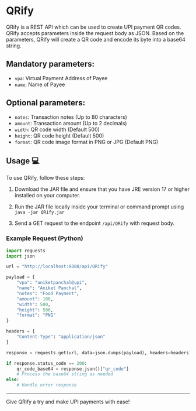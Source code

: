 # QRify

QRify is a REST API which can be used to create UPI payment QR codes. QRify accepts parameters inside the request body as JSON. Based on the parameters, QRify will create a QR code and encode its byte into a base64 string.

## Mandatory parameters:

- `vpa`: Virtual Payment Address of Payee
- `name`: Name of Payee

## Optional parameters:

- `notes`: Transaction notes (Up to 80 characters)
- `amount`: Transaction amount (Up to 2 decimals)
- `width`: QR code width (Default 500)
- `height`: QR code height (Default 500)
- `format`: QR code image format in PNG or JPG (Default PNG)

## Usage 💻

To use QRify, follow these steps:

1. Download the JAR file and ensure that you have JRE version 17 or higher installed on your computer.

2. Run the JAR file locally inside your terminal or command prompt using `java -jar QRify.jar`

3. Send a GET request to the endpoint `/api/QRify` with request body.

### Example Request (Python)

```python
import requests
import json

url = "http://localhost:8080/api/QRify"

payload = {
    "vpa": "aniketpanchal@upi",
    "name": "Aniket Panchal",
    "notes": "Food Payment",
    "amount": 100,
    "width": 500,
    "height": 500,
    "format": "PNG"
}

headers = {
    "Content-Type": "application/json"
}

response = requests.get(url, data=json.dumps(payload), headers=headers)

if response.status_code == 200:
    qr_code_base64 = response.json()["qr_code"]
    # Process the base64 string as needed
else:
    # Handle error response
```

---
Give QRify a try and make UPI payments with ease!
